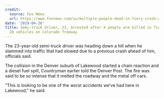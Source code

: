 ```yaml
---
credit:
  source: Fox News
  url: https://www.foxnews.com/us/multiple-people-dead-in-fiery-crash-on-colorado-freeway
date: '2019-04-26'
title: Semi-truck driver, 23, arrested after 4 people are killed in fiery crash involving
  28 vehicles on Colorado freeway
---
```



The 23-year-old semi-truck driver was heading down a hill when he slammed into traffic that had slowed due to a previous crash ahead of him, officials said.

The collision in the Denver suburb of Lakewood started a chain reaction and a diesel fuel spill, Countryman earlier told the Denver Post. The fire was said to be so intense that it melted the roadway and the metal off cars.

“This is looking to be one of the worst accidents we’ve had here in Lakewood,” he said.